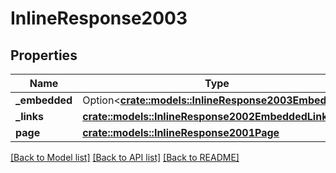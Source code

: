 # InlineResponse2003

## Properties

Name | Type | Description | Notes
------------ | ------------- | ------------- | -------------
**_embedded** | Option<[**crate::models::InlineResponse2003Embedded**](inline_response_200_3__embedded.md)> |  | [optional]
**_links** | [**crate::models::InlineResponse2002EmbeddedLinks**](inline_response_200_2__embedded__links.md) |  | 
**page** | [**crate::models::InlineResponse2001Page**](inline_response_200_1_page.md) |  | 

[[Back to Model list]](../README.md#documentation-for-models) [[Back to API list]](../README.md#documentation-for-api-endpoints) [[Back to README]](../README.md)


